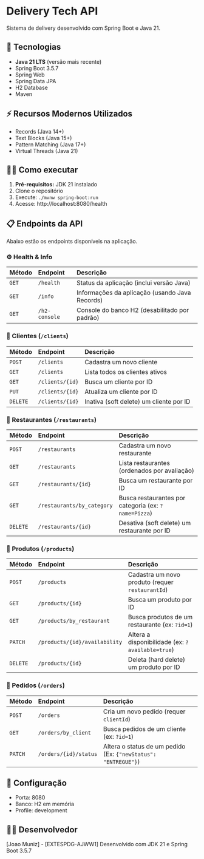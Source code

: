 # Delivery Tech API

Sistema de delivery desenvolvido com Spring Boot e Java 21.

## 🚀 Tecnologias
- **Java 21 LTS** (versão mais recente)
- Spring Boot 3.5.7
- Spring Web
- Spring Data JPA
- H2 Database
- Maven

## ⚡ Recursos Modernos Utilizados
- Records (Java 14+)
- Text Blocks (Java 15+)
- Pattern Matching (Java 17+)
- Virtual Threads (Java 21)

## 🏃‍♂️ Como executar
1. **Pré-requisitos:** JDK 21 instalado
2. Clone o repositório
3. Execute: `./mvnw spring-boot:run`
4. Acesse: http://localhost:8080/health

## 📋 Endpoints da API

Abaixo estão os endpoints disponíveis na aplicação.

### ⚙️ Health & Info
| Método | Endpoint | Descrição |
| :--- | :--- | :--- |
| `GET` | `/health` | Status da aplicação (inclui versão Java) |
| `GET` | `/info` | Informações da aplicação (usando Java Records) |
| `GET` | `/h2-console` | Console do banco H2 (desabilitado por padrão) |

### 👤 Clientes (`/clients`)
| Método | Endpoint | Descrição |
| :--- | :--- | :--- |
| `POST` | `/clients` | Cadastra um novo cliente |
| `GET` | `/clients` | Lista todos os clientes ativos |
| `GET` | `/clients/{id}` | Busca um cliente por ID |
| `PUT` | `/clients/{id}` | Atualiza um cliente por ID |
| `DELETE` | `/clients/{id}` | Inativa (soft delete) um cliente por ID |

### 🏪 Restaurantes (`/restaurants`)
| Método | Endpoint | Descrição |
| :--- | :--- | :--- |
| `POST` | `/restaurants` | Cadastra um novo restaurante |
| `GET` | `/restaurants` | Lista restaurantes (ordenados por avaliação) |
| `GET` | `/restaurants/{id}` | Busca um restaurante por ID |
| `GET` | `/restaurants/by_category` | Busca restaurantes por categoria (ex: `?name=Pizza`) |
| `DELETE`| `/restaurants/{id}` | Desativa (soft delete) um restaurante por ID |

### 🍔 Produtos (`/products`)
| Método | Endpoint | Descrição |
| :--- | :--- | :--- |
| `POST` | `/products` | Cadastra um novo produto (requer `restaurantId`) |
| `GET` | `/products/{id}` | Busca um produto por ID |
| `GET` | `/products/by_restaurant` | Busca produtos de um restaurante (ex: `?id=1`) |
| `PATCH` | `/products/{id}/availability` | Altera a disponibilidade (ex: `?available=true`) |
| `DELETE`| `/products/{id}` | Deleta (hard delete) um produto por ID |

### 🛒 Pedidos (`/orders`)
| Método | Endpoint | Descrição |
| :--- | :--- | :--- |
| `POST` | `/orders` | Cria um novo pedido (requer `clientId`) |
| `GET` | `/orders/by_client` | Busca pedidos de um cliente (ex: `?id=1`) |
| `PATCH` | `/orders/{id}/status` | Altera o status de um pedido (Ex: `{"newStatus": "ENTREGUE"}`) |

## 🔧 Configuração
- Porta: 8080
- Banco: H2 em memória
- Profile: development

## 👨‍💻 Desenvolvedor
[Joao Muniz] - [EXTESPDG-AJWW1]
Desenvolvido com JDK 21 e Spring Boot 3.5.7